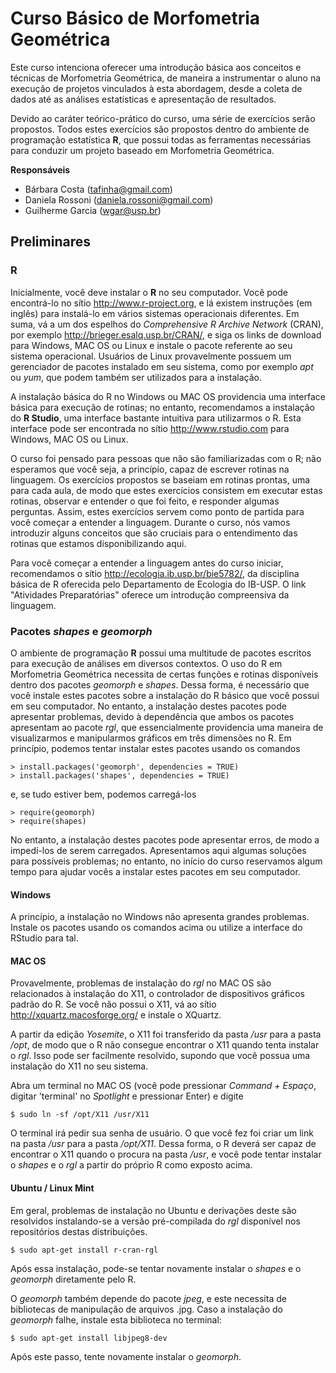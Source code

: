 # Curso Básico de Morfometria Geométrica

Este curso intenciona oferecer uma introdução básica aos conceitos e
técnicas de Morfometria Geométrica, de maneira a instrumentar o aluno
na execução de projetos vinculados à esta abordagem, desde a coleta de
dados até as análises estatísticas e apresentação de resultados.

Devido ao caráter teórico-prático do curso, uma série de exercícios
serão propostos. Todos estes exercícios são propostos dentro do
ambiente de programação estatística **R**, que possui todas as
ferramentas necessárias para conduzir um projeto baseado em
Morfometria Geométrica.

**Responsáveis**
- Bárbara Costa (<tafinha@gmail.com>)
- Daniela Rossoni (<daniela.rossoni@gmail.com>)
- Guilherme Garcia (<wgar@usp.br>)

## Preliminares

### R

Inicialmente, você deve instalar o **R** no seu computador. Você pode
encontrá-lo no sítio <http://www.r-project.org>, e lá existem instruções
(em inglês) para instalá-lo em vários sistemas operacionais
diferentes. Em suma, vá a um dos espelhos do *Comprehensive R Archive
Network* (CRAN), por exemplo <http://brieger.esalq.usp.br/CRAN/>, e siga
os links de download para Windows, MAC OS ou Linux e instale o pacote
referente ao seu sistema operacional. Usuários de Linux provavelmente
possuem um gerenciador de pacotes instalado em seu sistema, como por
exemplo *apt* ou *yum*, que podem também ser utilizados para a
instalação.

A instalação básica do R no Windows ou MAC OS providencia uma
interface básica para execução de rotinas; no entanto, recomendamos a
instalação do **R Studio**, uma interface bastante intuitiva para
utilizarmos o R. Esta interface pode ser encontrada no sítio
<http://www.rstudio.com> para Windows, MAC OS ou Linux.

O curso foi pensado para pessoas que não são familiarizadas com o R;
não esperamos que você seja, a princípio, capaz de escrever rotinas na
linguagem. Os exercícios propostos se baseiam em rotinas prontas, uma
para cada aula, de modo que estes exercícios consistem em executar
estas rotinas, observar e entender o que foi feito, e responder
algumas perguntas. Assim, estes exercícios servem como ponto de
partida para você começar a entender a linguagem. Durante o curso, nós
vamos introduzir alguns conceitos que são cruciais para o entendimento
das rotinas que estamos disponibilizando aqui.

Para você começar a entender a linguagem antes do curso iniciar,
recomendamos o sítio <http://ecologia.ib.usp.br/bie5782/>, da disciplina
básica de R oferecida pelo Departamento de Ecologia do IB-USP. O link
"Atividades Preparatórias" oferece um introdução compreensiva da
linguagem.

### Pacotes _shapes_ e _geomorph_

O ambiente de programação **R** possui uma multitude de pacotes
escritos para execução de análises em diversos contextos. O uso do R
em Morfometria Geométrica necessita de certas funções e rotinas
disponíveis dentro dos pacotes *geomorph* e *shapes*. Dessa forma, é
necessário que você instale estes pacotes sobre a instalação do R
básico que você possui em seu computador. No entanto, a instalação
destes pacotes pode apresentar problemas, devido à dependência que
ambos os pacotes apresentam ao pacote *rgl*, que essencialmente
providencia uma maneira de visualizarmos e manipularmos gráficos em
três dimensões no R. Em princípio, podemos tentar instalar estes
pacotes usando os comandos

	> install.packages('geomorph', dependencies = TRUE) 
	> install.packages('shapes', dependencies = TRUE)

e, se tudo estiver bem, podemos carregá-los

	> require(geomorph)
	> require(shapes)

No entanto, a instalação destes pacotes pode apresentar erros, de modo
a impedí-los de serem carregados. Apresentamos aqui algumas soluções
para possíveis problemas; no entanto, no início do curso reservamos
algum tempo para ajudar vocês a instalar estes pacotes em seu
computador.

#### Windows

A princípio, a instalação no Windows não apresenta grandes
problemas. Instale os pacotes usando os comandos acima ou utilize a
interface do RStudio para tal.

#### MAC OS 

Provavelmente, problemas de instalação do _rgl_ no MAC OS são
relacionados à instalação do X11, o controlador de dispositivos
gráficos padrão do R. Se você não possui o X11, vá ao sítio
http://xquartz.macosforge.org/ e instale o XQuartz.

A partir da edição *Yosemite*, o X11 foi transferido da pasta */usr*
para a pasta */opt*, de modo que o R não consegue encontrar o X11
quando tenta instalar o _rgl_. Isso pode ser facilmente resolvido,
supondo que você possua uma instalação do X11 no seu sistema.

Abra um terminal no MAC OS (você pode pressionar
*Command + Espaço*, digitar 'terminal' no *Spotlight* e pressionar
Enter) e digite

	$ sudo ln -sf /opt/X11 /usr/X11

O terminal irá pedir sua senha de usuário. O que você fez foi criar um
link na pasta */usr* para a pasta */opt/X11*. Dessa forma, o R deverá
ser capaz de encontrar o X11 quando o procura na pasta */usr*, e você
pode tentar instalar o _shapes_ e o _rgl_ a partir do próprio R como
exposto acima.

#### Ubuntu / Linux Mint

Em geral, problemas de instalação no Ubuntu e derivações deste são
resolvidos instalando-se a versão pré-compilada do *rgl* disponível
nos repositórios destas distribuições.

	$ sudo apt-get install r-cran-rgl

Após essa instalação, pode-se tentar novamente instalar o _shapes_ e o
_geomorph_ diretamente pelo R.

O *geomorph* também depende do pacote *jpeg*, e este necessita de
bibliotecas de manipulação de arquivos .jpg. Caso a instalação do
*geomorph* falhe, instale esta biblioteca no terminal:

	$ sudo apt-get install libjpeg8-dev

Após este passo, tente novamente instalar o *geomorph*.


